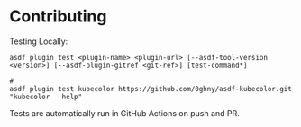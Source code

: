 # Contributing

Testing Locally:

```shell
asdf plugin test <plugin-name> <plugin-url> [--asdf-tool-version <version>] [--asdf-plugin-gitref <git-ref>] [test-command*]

#
asdf plugin test kubecolor https://github.com/0ghny/asdf-kubecolor.git "kubecolor --help"
```

Tests are automatically run in GitHub Actions on push and PR.
